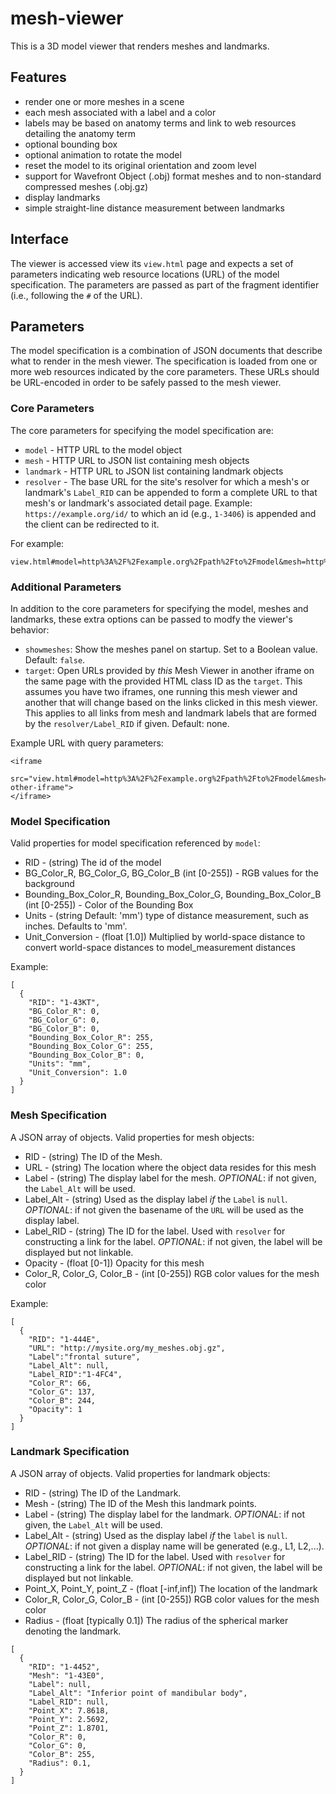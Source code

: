 # mesh-viewer

This is a 3D model viewer that renders meshes and landmarks.

## Features

- render one or more meshes in a scene
- each mesh associated with a label and a color
- labels may be based on anatomy terms and link to web resources detailing the anatomy term
- optional bounding box
- optional animation to rotate the model
- reset the model to its original orientation and zoom level
- support for Wavefront Object (.obj) format meshes and to non-standard compressed meshes (.obj.gz)
- display landmarks
- simple straight-line distance measurement between landmarks

## Interface

The viewer is accessed view its `view.html` page and expects a set of parameters
indicating web resource locations (URL) of the model specification. The parameters are
passed as part of the fragment identifier (i.e., following the `#` of the URL).

## Parameters

The model specification is a combination of JSON documents that describe what to
render in the mesh viewer. The specification is loaded from one or more web resources
indicated by the core parameters. These URLs should be URL-encoded in order to be safely 
passed to the mesh viewer.

### Core Parameters

The core parameters for specifying the model specification are:

* `model` - HTTP URL to the model object
* `mesh` - HTTP URL to JSON list containing mesh objects
* `landmark` - HTTP URL to JSON list containing landmark objects
* `resolver` - The base URL for the site's resolver for which a mesh's or landmark's
  `Label_RID` can be appended to form a complete URL to that mesh's or landmark's 
  associated detail page. Example: `https://example.org/id/` to which an
  id (e.g., `1-3406`) is appended and the client can be redirected to it.

For example:

```
view.html#model=http%3A%2F%2Fexample.org%2Fpath%2Fto%2Fmodel&mesh=http%3A%2F%2Fexample.org%2Fpath%2Fto%2Fmeshes&resolver=http:%2F%2Fexample.org%2Fid%2F
```

### Additional Parameters

In addition to the core parameters for specifying the model, meshes and landmarks, these extra 
options can be passed to modfy the viewer's behavior:

- `showmeshes`: Show the meshes panel on startup. Set to a Boolean value. Default: `false`. 
- `target`: Open URLs provided by *this* Mesh Viewer in another iframe on the same page with the provided HTML class ID as the `target`. This assumes you have two iframes, one running this mesh viewer and another that will change based on the links clicked in this mesh viewer. This applies to all links from mesh and landmark labels that are formed by the `resolver/Label_RID` if given. Default: none.

Example URL with query parameters:

```
<iframe 
  src="view.html#model=http%3A%2F%2Fexample.org%2Fpath%2Fto%2Fmodel&mesh=http%3A%2F%2Fexample.org%2Fpath%2Fto%2Fmeshes&resolver=http:%2F%2Fexample.org%2Fid%2F&showmeshes=true&target=my-other-iframe">
</iframe>
```

### Model Specification

Valid properties for model specification referenced by `model`:

* RID - (string) The id of the model
* BG_Color_R, BG_Color_G, BG_Color_B (int [0-255]) - RGB values for the background
* Bounding_Box_Color_R, Bounding_Box_Color_G, Bounding_Box_Color_B (int [0-255]) -
 Color of the Bounding Box
* Units - (string Default: 'mm') type of distance measurement, such as inches. Defaults to 'mm'.
* Unit_Conversion - (float [1.0]) Multiplied by world-space distance to
 convert world-space distances to model_measurement distances

Example:
```
[
  {
    "RID": "1-43KT",
    "BG_Color_R": 0,
    "BG_Color_G": 0,
    "BG_Color_B": 0,
    "Bounding_Box_Color_R": 255,
    "Bounding_Box_Color_G": 255,
    "Bounding_Box_Color_B": 0,
    "Units": "mm",
    "Unit_Conversion": 1.0
  }
]
```

### Mesh Specification

A JSON array of objects. Valid properties for mesh objects:

* RID - (string) The ID of the Mesh.
* URL - (string) The location where the object data resides for this mesh
* Label - (string) The display label for the mesh. *OPTIONAL*: if not given, the `Label_Alt` will be used.
* Label_Alt - (string) Used as the display label *if* the `Label` is `null`. *OPTIONAL*: if not given the basename of the `URL` will be used as the display label.
* Label_RID - (string) The ID for the label. Used with `resolver` for constructing a link for the label. *OPTIONAL*: if not given, the label will be displayed but not linkable.
* Opacity - (float [0-1]) Opacity for this mesh
* Color_R, Color_G, Color_B - (int [0-255]) RGB color values for the mesh color

Example:
```
[
  {
    "RID": "1-444E",
    "URL": "http://mysite.org/my_meshes.obj.gz",
    "Label":"frontal suture",
    "Label_Alt": null,
    "Label_RID":"1-4FC4",
    "Color_R": 66,
    "Color_G": 137,
    "Color_B": 244,
    "Opacity": 1
  }
]
```

### Landmark Specification

A JSON array of objects. Valid properties for landmark objects:

* RID - (string) The ID of the Landmark.
* Mesh - (string) The ID of the Mesh this landmark points.
* Label - (string) The display label for the landmark. *OPTIONAL*: if not given, the `Label_Alt` will be used.
* Label_Alt - (string) Used as the display label *if* the `label` is `null`. *OPTIONAL*: if not given a display name will be generated (e.g., L1, L2,...).
* Label_RID - (string) The ID for the label. Used with `resolver` for constructing a link for the label. *OPTIONAL*: if not given, the label will be displayed but not linkable.
* Point_X, Point_Y, point_Z - (float [-inf,inf]) The location of the landmark
* Color_R, Color_G, Color_B - (int [0-255]) RGB color values for the mesh color
* Radius - (float [typically 0.1]) The radius of the spherical marker denoting the landmark.

```
[
  {
    "RID": "1-4452",
    "Mesh": "1-43E0",
    "Label": null,
    "Label_Alt": "Inferior point of mandibular body",
    "Label_RID": null,
    "Point_X": 7.8618,
    "Point_Y": 2.5692,
    "Point_Z": 1.8701,
    "Color_R": 0,
    "Color_G": 0,
    "Color_B": 255,
    "Radius": 0.1,
  }
]
```
